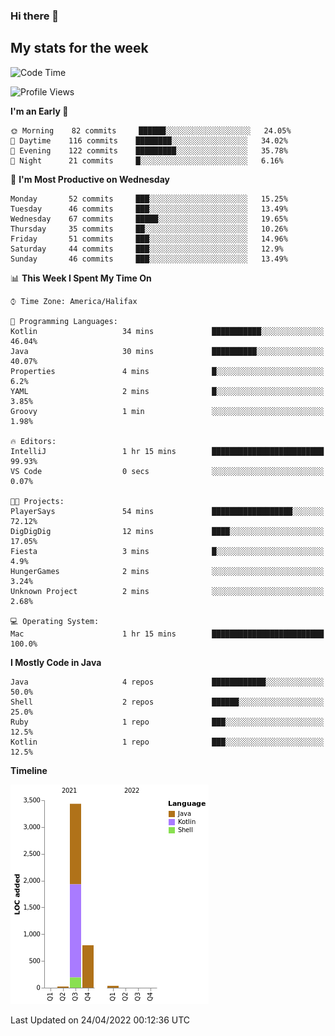 ### Hi there 👋

## My stats for the week
<!--START_SECTION:waka-->
![Code Time](http://img.shields.io/badge/Code%20Time-184%20hrs%2013%20mins-blue)

![Profile Views](http://img.shields.io/badge/Profile%20Views-7-blue)

**I'm an Early 🐤** 

```text
🌞 Morning    82 commits     ██████░░░░░░░░░░░░░░░░░░░   24.05% 
🌆 Daytime    116 commits    ████████░░░░░░░░░░░░░░░░░   34.02% 
🌃 Evening    122 commits    █████████░░░░░░░░░░░░░░░░   35.78% 
🌙 Night      21 commits     █░░░░░░░░░░░░░░░░░░░░░░░░   6.16%

```
📅 **I'm Most Productive on Wednesday** 

```text
Monday       52 commits     ███░░░░░░░░░░░░░░░░░░░░░░   15.25% 
Tuesday      46 commits     ███░░░░░░░░░░░░░░░░░░░░░░   13.49% 
Wednesday    67 commits     █████░░░░░░░░░░░░░░░░░░░░   19.65% 
Thursday     35 commits     ██░░░░░░░░░░░░░░░░░░░░░░░   10.26% 
Friday       51 commits     ███░░░░░░░░░░░░░░░░░░░░░░   14.96% 
Saturday     44 commits     ███░░░░░░░░░░░░░░░░░░░░░░   12.9% 
Sunday       46 commits     ███░░░░░░░░░░░░░░░░░░░░░░   13.49%

```


📊 **This Week I Spent My Time On** 

```text
⌚︎ Time Zone: America/Halifax

💬 Programming Languages: 
Kotlin                   34 mins             ███████████░░░░░░░░░░░░░░   46.04% 
Java                     30 mins             ██████████░░░░░░░░░░░░░░░   40.07% 
Properties               4 mins              █░░░░░░░░░░░░░░░░░░░░░░░░   6.2% 
YAML                     2 mins              █░░░░░░░░░░░░░░░░░░░░░░░░   3.85% 
Groovy                   1 min               ░░░░░░░░░░░░░░░░░░░░░░░░░   1.98%

🔥 Editors: 
IntelliJ                 1 hr 15 mins        █████████████████████████   99.93% 
VS Code                  0 secs              ░░░░░░░░░░░░░░░░░░░░░░░░░   0.07%

🐱‍💻 Projects: 
PlayerSays               54 mins             ██████████████████░░░░░░░   72.12% 
DigDigDig                12 mins             ████░░░░░░░░░░░░░░░░░░░░░   17.05% 
Fiesta                   3 mins              █░░░░░░░░░░░░░░░░░░░░░░░░   4.9% 
HungerGames              2 mins              ░░░░░░░░░░░░░░░░░░░░░░░░░   3.24% 
Unknown Project          2 mins              ░░░░░░░░░░░░░░░░░░░░░░░░░   2.68%

💻 Operating System: 
Mac                      1 hr 15 mins        █████████████████████████   100.0%

```

**I Mostly Code in Java** 

```text
Java                     4 repos             ████████████░░░░░░░░░░░░░   50.0% 
Shell                    2 repos             ██████░░░░░░░░░░░░░░░░░░░   25.0% 
Ruby                     1 repo              ███░░░░░░░░░░░░░░░░░░░░░░   12.5% 
Kotlin                   1 repo              ███░░░░░░░░░░░░░░░░░░░░░░   12.5%

```


**Timeline**

![Chart not found](https://raw.githubusercontent.com/lyndseyy/lyndseyy/main/charts/bar_graph.png) 


 Last Updated on 24/04/2022 00:12:36 UTC
<!--END_SECTION:waka-->